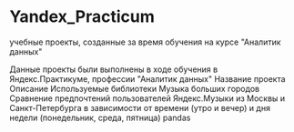 # Yandex_Practicum
учебные проекты, созданные за время обучения на курсе "Аналитик данных"

Данные проекты были выполнены в ходе обучения в Яндекс.Практикуме, профессии "Аналитик данных"
Название проекта 	Описание 	Используемые библиотеки
Музыка больших городов 	Сравнение предпочтений пользователей Яндекс.Музыки из Москвы и Санкт-Петербурга в зависимости от времени (утро и вечер) и дня недели (понедельник, среда, пятница) 	pandas
